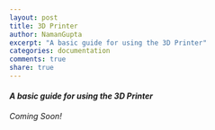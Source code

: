 ```yaml
---
layout: post
title: 3D Printer
author: NamanGupta
excerpt: "A basic guide for using the 3D Printer"
categories: documentation
comments: true
share: true
---
```


#### *A basic guide for using the 3D Printer*

*Coming Soon!*
